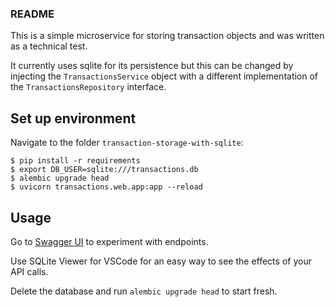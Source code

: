 ### README
This is a simple microservice for storing transaction objects and was written as a technical test.

It currently uses sqlite for its persistence but this can be changed by injecting the `TransactionsService` object with a different implementation of the `TransactionsRepository` interface.

## Set up environment

Navigate to the folder `transaction-storage-with-sqlite`:
```
$ pip install -r requirements
$ export DB_USER=sqlite:///transactions.db
$ alembic upgrade head
$ uvicorn transactions.web.app:app --reload
```

## Usage
Go to [Swagger UI](http://localhost:8000/docs#/) to experiment with endpoints.

Use SQLite Viewer for VSCode for an easy way to see the effects of your
API calls.

Delete the database and run `alembic upgrade head` to start fresh.
